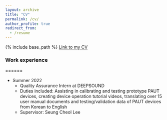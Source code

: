 ```yaml
---
layout: archive
title: "CV"
permalink: /cv/
author_profile: true
redirect_from:
  - /resume
---
```


{% include base_path %}
[Link to my CV](https://github.com/darwonkim720/darwonkim720.github.io/blob/master/files/Darwon_Kim_CV.docx)

### Work experience
======
* Summer 2022
  * Quality Assurance Intern at DEEPSOUND
  * Duties included: Assisting in calibrating and testing prototype PAUT devices, creating device operation tutorial videos, translating over 15 user manual documents and testing/validation data of PAUT devices from Korean to English
  * Supervisor: Seung Cheol Lee


